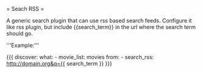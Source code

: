 = Seach RSS =

A generic search plugin that can use rss based search feeds. Configure it like rss
plugin, but include {{search_term}} in the url where the search term should go.

'''Example:'''

{{{
discover:
  what: 
    - movie_list: movies
  from:
    - search_rss: http://domain.org&q={{ search_term }}
}}}